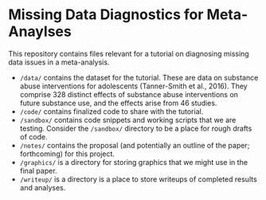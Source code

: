 # Missing Data Diagnostics for Meta-Anaylses

This repository contains files relevant for a tutorial on diagnosing missing data issues in a meta-analysis.


- `/data/` contains the dataset for the tutorial. These are data on substance abuse interventions for adolescents (Tanner-Smith et al., 2016). They comprise 328 distinct effects of substance abuse interventions on future substance use, and the effects arise from 46 studies.
- `/code/` contains finalized code to share with the tutorial.
- `/sandbox/` contains code snippets and working scripts that we are testing. Consider the `/sandbox/` directory to be a place for rough drafts of code.
- `/notes/` contains the proposal (and potentially an outline of the paper; forthcoming) for this project.
- `/graphics/` is a directory for storing graphics that we might use in the final paper.
- `/writeup/` is a directory is a place to store writeups of completed results and analyses.
